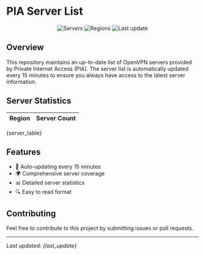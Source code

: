 # PIA Server List

<div align="center">

![Servers](https://img.shields.io/badge/servers-{server_count}-blue)
![Regions](https://img.shields.io/badge/regions-{region_count}-blue)
![Last update](https://img.shields.io/badge/Last_Updated-{last_update_badge}-blue)

</div>

## Overview
This repository maintains an up-to-date list of OpenVPN servers provided by Private Internet Access (PIA). The server list is automatically updated every 15 minutes to ensure you always have access to the latest server information.

## Server Statistics
| Region | Server Count |
|--------|--------------|
{server_table}

## Features
- 🔄 Auto-updating every 15 minutes
- 🌍 Comprehensive server coverage
- 📊 Detailed server statistics
- 🔍 Easy to read format

## Contributing
Feel free to contribute to this project by submitting issues or pull requests.

---
*Last updated: {last_update}*